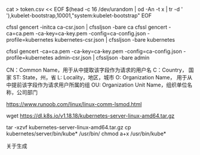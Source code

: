 

cat > token.csv << EOF
    $(head -c 16 /dev/urandom | od -An -t x | tr -d ' '),kubelet-bootstrap,10001,"system:kubelet-bootstrap"
EOF 

cfssl gencert -initca ca-csr.json | cfssljson -bare ca
cfssl gencert -ca=ca.pem -ca-key=ca-key.pem -config=ca-config.json -profile=kubernetes kubernetes-csr.json | cfssljson -bare kubernetes

cfssl gencert -ca=ca.pem -ca-key=ca-key.pem -config=ca-config.json -profile=kubernetes admin-csr.json | cfssljson -bare admin


CN：Common Name，用于从中提取该字段作为请求的用户名
C：Country， 国家
ST: State，州，省
L: Locality，地区，城市
O: Organization Name， 用于从中提前该字段作为请求用户所属的组
OU: Organization Unit Name，组织单位名称，公司部门




https://www.runoob.com/linux/linux-comm-lsmod.html

wget https://dl.k8s.io/v1.18.18/kubernetes-server-linux-amd64.tar.gz

tar -xzvf kubernetes-server-linux-amd64.tar.gz
cp kubernetes/server/bin/kube* /usr/bin/
chmod a+x /usr/bin/kube*

关于生成


